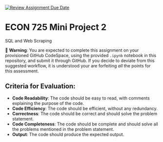 [![Review Assignment Due Date](https://classroom.github.com/assets/deadline-readme-button-22041afd0340ce965d47ae6ef1cefeee28c7c493a6346c4f15d667ab976d596c.svg)](https://classroom.github.com/a/FFe1Jc9d)
# ECON 725 Mini Project 2
SQL and Web Scraping

📝 **Warning**: You are expected to complete this assignment on your provisioned GitHub CodeSpace, using the provided `.ipynb` notebook in this repository, and submit it through GitHub. If you decide to deviate from this suggested workflow, it is understood your are forfeiting _all_ the points for this assessment.

## Criteria for Evaluation:
- **Code Readability**: The code should be easy to read, with comments explaining the purpose of the code.
- **Code Efficiency**: The code should be efficient, without any redundancy.
- **Correctness**: The code should be correct and should solve the problem statement.
- **Code Completeness**: The code should be complete and should solve all the problems mentioned in the problem statement.
- **Output**: The code should produce the expected output.


